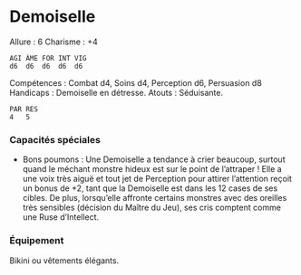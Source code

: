 # Demoiselle

Allure : 6
Charisme : +4

	AGI	ÂME	FOR	INT	VIG
	d6	d6	d6	d6	d6

Compétences : Combat d4, Soins d4, Perception d6, Persuasion d8
Handicaps : Demoiselle en détresse.
Atouts : Séduisante.

	PAR	RES
	4	5

### Capacités spéciales
- Bons poumons : Une Demoiselle a tendance à crier beaucoup, surtout quand le méchant monstre hideux est sur le point de l’attraper ! Elle a une voix très aiguë et tout jet de Perception pour attirer l’attention reçoit un bonus de +2, tant que la Demoiselle est dans les 12 cases de ses cibles. De plus, lorsqu’elle affronte certains monstres avec des oreilles très sensibles (décision du Maître du Jeu), ses cris comptent comme une Ruse d’Intellect.

### Équipement
Bikini ou vêtements élégants.

